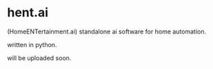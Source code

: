# hent.ai
(HomeENTertainment.ai)
standalone ai software for home automation.

written in python. 

will be uploaded soon.
